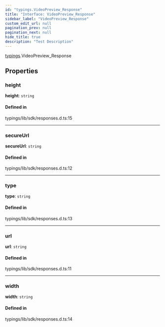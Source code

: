 ```yaml
---
id: "typings.VideoPreview_Response"
title: "Interface: VideoPreview_Response"
sidebar_label: "VideoPreview_Response"
custom_edit_url: null
pagination_prev: null
pagination_next: null
hide_title: true
description: "Test Description"
---
```


[typings](../namespaces/typings.md).VideoPreview_Response

## Properties

### height

 **height**: `string`

#### Defined in

typings/lib/sdk/responses.d.ts:15

___

### secureUrl

 **secureUrl**: `string`

#### Defined in

typings/lib/sdk/responses.d.ts:12

___

### type

 **type**: `string`

#### Defined in

typings/lib/sdk/responses.d.ts:13

___

### url

 **url**: `string`

#### Defined in

typings/lib/sdk/responses.d.ts:11

___

### width

 **width**: `string`

#### Defined in

typings/lib/sdk/responses.d.ts:14

